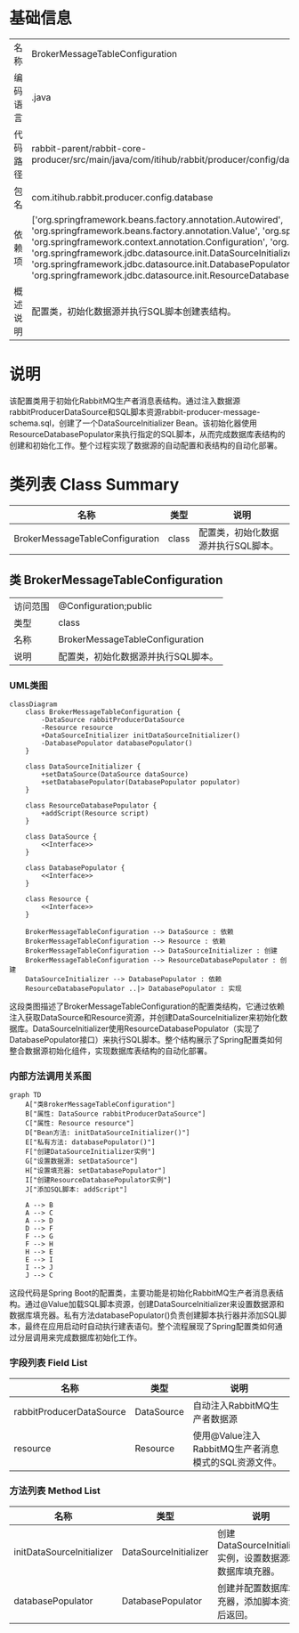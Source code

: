 # 基础信息

|      |      |
|------|------|
| 名称 | BrokerMessageTableConfiguration |
| 编码语言 | .java |
| 代码路径 | rabbit-parent/rabbit-core-producer/src/main/java/com/itihub/rabbit/producer/config/database/BrokerMessageTableConfiguration.java |
| 包名 | com.itihub.rabbit.producer.config.database |
| 依赖项 | ['org.springframework.beans.factory.annotation.Autowired', 'org.springframework.beans.factory.annotation.Value', 'org.springframework.context.annotation.Bean', 'org.springframework.context.annotation.Configuration', 'org.springframework.core.io.Resource', 'org.springframework.jdbc.datasource.init.DataSourceInitializer', 'org.springframework.jdbc.datasource.init.DatabasePopulator', 'org.springframework.jdbc.datasource.init.ResourceDatabasePopulator', 'javax.sql.DataSource'] |
| 概述说明 | 配置类，初始化数据源并执行SQL脚本创建表结构。 |

# 说明

该配置类用于初始化RabbitMQ生产者消息表结构。通过注入数据源rabbitProducerDataSource和SQL脚本资源rabbit-producer-message-schema.sql，创建了一个DataSourceInitializer Bean。该初始化器使用ResourceDatabasePopulator来执行指定的SQL脚本，从而完成数据库表结构的创建和初始化工作。整个过程实现了数据源的自动配置和表结构的自动化部署。

# 类列表 Class Summary

| 名称   | 类型  | 说明 |
|-------|------|-------------|
| BrokerMessageTableConfiguration | class | 配置类，初始化数据源并执行SQL脚本。 |



## 类 BrokerMessageTableConfiguration

|      |      |
|------|------|
| 访问范围 | @Configuration;public |
| 类型 | class |
| 名称 | BrokerMessageTableConfiguration |
| 说明 | 配置类，初始化数据源并执行SQL脚本。 |


### UML类图

```mermaid
classDiagram
    class BrokerMessageTableConfiguration {
        -DataSource rabbitProducerDataSource
        -Resource resource
        +DataSourceInitializer initDataSourceInitializer()
        -DatabasePopulator databasePopulator()
    }

    class DataSourceInitializer {
        +setDataSource(DataSource dataSource)
        +setDatabasePopulator(DatabasePopulator populator)
    }

    class ResourceDatabasePopulator {
        +addScript(Resource script)
    }

    class DataSource {
        <<Interface>>
    }

    class DatabasePopulator {
        <<Interface>>
    }

    class Resource {
        <<Interface>>
    }

    BrokerMessageTableConfiguration --> DataSource : 依赖
    BrokerMessageTableConfiguration --> Resource : 依赖
    BrokerMessageTableConfiguration --> DataSourceInitializer : 创建
    BrokerMessageTableConfiguration --> ResourceDatabasePopulator : 创建
    DataSourceInitializer --> DatabasePopulator : 依赖
    ResourceDatabasePopulator ..|> DatabasePopulator : 实现
```

这段类图描述了BrokerMessageTableConfiguration的配置类结构，它通过依赖注入获取DataSource和Resource资源，并创建DataSourceInitializer来初始化数据库。DataSourceInitializer使用ResourceDatabasePopulator（实现了DatabasePopulator接口）来执行SQL脚本。整个结构展示了Spring配置类如何整合数据源初始化组件，实现数据库表结构的自动化部署。


### 内部方法调用关系图

```mermaid
graph TD
    A["类BrokerMessageTableConfiguration"]
    B["属性: DataSource rabbitProducerDataSource"]
    C["属性: Resource resource"]
    D["Bean方法: initDataSourceInitializer()"]
    E["私有方法: databasePopulator()"]
    F["创建DataSourceInitializer实例"]
    G["设置数据源: setDataSource"]
    H["设置填充器: setDatabasePopulator"]
    I["创建ResourceDatabasePopulator实例"]
    J["添加SQL脚本: addScript"]

    A --> B
    A --> C
    A --> D
    D --> F
    F --> G
    F --> H
    H --> E
    E --> I
    I --> J
    J --> C
```

这段代码是Spring Boot的配置类，主要功能是初始化RabbitMQ生产者消息表结构。通过@Value加载SQL脚本资源，创建DataSourceInitializer来设置数据源和数据库填充器。私有方法databasePopulator()负责创建脚本执行器并添加SQL脚本，最终在应用启动时自动执行建表语句。整个流程展现了Spring配置类如何通过分层调用来完成数据库初始化工作。

### 字段列表 Field List

| 名称  | 类型  | 说明 |
|-------|-------|------|
| rabbitProducerDataSource | DataSource | 自动注入RabbitMQ生产者数据源 |
| resource | Resource | 使用@Value注入RabbitMQ生产者消息模式的SQL资源文件。 |

### 方法列表 Method List

| 名称  | 类型  | 说明 |
|-------|-------|------|
| initDataSourceInitializer | DataSourceInitializer | 创建DataSourceInitializer实例，设置数据源和数据库填充器。 |
| databasePopulator | DatabasePopulator | 创建并配置数据库填充器，添加脚本资源后返回。 |




